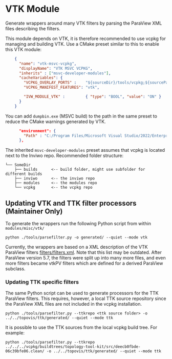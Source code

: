 # VTK Module

Generate wrappers around many VTK filters by parsing the ParaView XML files describing the filters.

This module depends on VTK, it is therefore recommended to use vcpkg for managing and building VTK.
Use a CMake preset similar to this to enable this VTK module:

```json
    {
      "name": "vtk-msvc-vcpkg",
      "displayName": "VTK MSVC VCPKG",
      "inherits" : ["msvc-developer-modules"],
      "cacheVariables": {
        "VCPKG_OVERLAY_PORTS" :    "${sourceDir}/tools/vcpkg;${sourceParentDir}/modules/tools/vcpkg",
        "VCPKG_MANIFEST_FEATURES": "vtk",

        "IVW_MODULE_VTK" :         { "type": "BOOL", "value": "ON" }
      }
    }
```

You can add `dumpbin.exe` (MSVC build) to the path in the same preset to reduce the CMake warnings generated by VTK.
```json
	  "environment": {
        "Path" : "C:/Program Files/Microsoft Visual Studio/2022/Enterprise/VC/Tools/MSVC/14.31.31103/bin/Hostx64/x64;$penv{Path}"
      },
```

The inherited `msvc-developer-modules` preset assumes that vcpkg is located next to the Inviwo repo.
Recommended folder structure:

```
└── SomeDir
    ├── builds      <-- build folder, might use subfolder for different builds
    ├── inviwo      <-- the inviwo repo
    ├── modules     <-- the modules repo
    └── vcpkg       <-- the vcpkg repo
```


## Updating VTK and TTK filter processors (Maintainer Only)

To generate the wrappers run the following Python script from within `modules/misc/vtk/`

```
python ./tools/parsefilter.py -o generated/ --quiet --mode vtk
```

Currently, the wrappers are based on a XML description of the VTK ParaView filters [filters/filters.xml](https://github.com/Kitware/ParaView/blob/v5.7.0/ParaViewCore/ServerManager/SMApplication/Resources/filters.xml).
Note that this list may be outdated. After ParaView version 5.7, the filters were split up into many more files, and even more filters became vtkPV filters which are defined for a derived ParaView subclass.


### Updating TTK specific filters

The same Python script can be used to generate processors for the TTK ParaView filters. This requires, however, a local TTK source repository since the ParaView XML files are not included in the vcpkg installation.

```
python ./tools/parsefilter.py --ttkrepo <ttk source folder> -o ../../topovis/ttk/generated/ --quiet --mode ttk
```

It is possible to use the TTK sources from the local vcpkg build tree. For example:
```
python ./tools/parsefilter.py --ttkrepo ../../../vcpkg/buildtrees/topology-tool-kit/src/deecb0fbde-06c39bfe06.clean/ -o ../../topovis/ttk/generated/ --quiet --mode ttk
```
